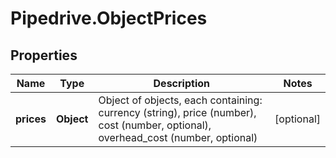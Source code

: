 # Pipedrive.ObjectPrices

## Properties

Name | Type | Description | Notes
------------ | ------------- | ------------- | -------------
**prices** | **Object** | Object of objects, each containing: currency (string), price (number), cost (number, optional), overhead_cost (number, optional) | [optional] 


